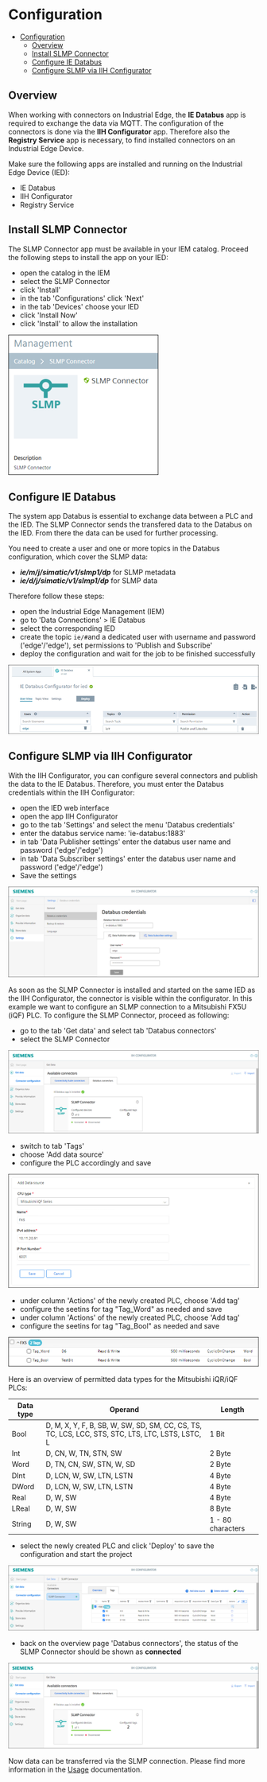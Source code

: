 # Configuration

- [Configuration](#configuration)
  - [Overview](#overview)
  - [Install SLMP Connector](#install-slmp-connector)
  - [Configure IE Databus](#configure-ie-databus)
  - [Configure SLMP via IIH Configurator](#configure-slmp-via-iih-configurator)

## Overview

When working with connectors on Industrial Edge, the **IE Databus** app is required to exchange the data via MQTT. The configuration of the connectors is done via the **IIH Configurator** app. Therefore also the **Registry Service** app is necessary, to find installed connectors on an Industrial Edge Device.

Make sure the following apps are installed and running on the Industrial Edge Device (IED):
- IE Databus
- IIH Configurator
- Registry Service

## Install SLMP Connector

The SLMP Connector app must be available in your IEM catalog. Proceed the following steps to install the app on your IED:

- open the catalog in the IEM
- select the SLMP Connector
- click 'Install'
- in the tab 'Configurations' click 'Next'
- in the tab 'Devices' choose your IED
- click 'Install Now'
- click 'Install' to allow the installation

![app](/docs/graphics/SLMP_App.png)

## Configure IE Databus

The system app Databus is essential to exchange data between a PLC and the IED. The SLMP Connector sends the transfered data to the Databus on the IED. From there the data can be used for further processing.

You need to create a user and one or more topics in the Databus configuration, which cover the SLMP data:

- ***ie/m/j/simatic/v1/slmp1/dp*** for SLMP metadata
- ***ie/d/j/simatic/v1/slmp1/dp*** for SLMP data

Therefore follow these steps:

- open the Industrial Edge Management (IEM)
- go to 'Data Connections' > IE Databus
- select the corresponding IED
- create the topic `ie/#`and a dedicated user with username and password ('edge'/'edge'), set permissions to 'Publish and Subscribe'
- deploy the configuration and wait for the job to be finished successfully

![databus](/docs/graphics/Databus.png)

## Configure SLMP via IIH Configurator

With the IIH Configurator, you can configure several connectors and publish the data to the IE Databus. Therefore, you must enter the Databus credentials within the IIH Configurator:

- open the IED web interface
- open the app IIH Configurator
- go to the tab 'Settings' and select the menu 'Databus credentials'
- enter the databus service name: 'ie-databus:1883'
- in tab 'Data Publisher settings' enter the databus user name and password ('edge'/'edge')
- in tab 'Data Subscriber settings' enter the databus user name and password ('edge'/'edge')
- Save the settings

![IIH_Settings](/docs/graphics/IIH_Settings.png)

As soon as the SLMP Connector is installed and started on the same IED as the IIH Configurator, the connector is visible within the configurator. In this example we want to configure an SLMP connection to a Mitsubishi FX5U (iQF) PLC. To configure the SLMP Connector, proceed as following:

- go to the tab 'Get data' and select tab 'Databus connectors'
- select the SLMP Connector

![ConnectorOverview](/docs/graphics/IIH_Connector_Overview.png)

- switch to tab 'Tags'
- choose 'Add data source'
- configure the PLC accordingly and save

![configuration1](/docs/graphics/Configuration1.png)

- under column 'Actions' of the newly created PLC, choose 'Add tag'
- configure the seetins for tag "Tag_Word" as needed and save
- under column 'Actions' of the newly created PLC, choose 'Add tag'
- configure the seetins for tag "Tag_Bool" as needed and save

![configuration2](/docs/graphics/Configuration2.png)

Here is an overview of permitted data types for the Mitsubishi iQR/iQF PLCs:

| Data type   | Operand | Length |
| ----------- | ----------- |----------- |
| Bool        | D, M, X, Y, F, B, SB, W, SW, SD, SM, CC, CS, TS, TC, LCS, LCC, STS, STC, LTS, LTC, LSTS, LSTC, L | 1 Bit            |
| Int         | D, CN, W, TN, STN, SW     | 2 Byte            |
| Word        | D, TN, CN, SW, STN, W, SD | 2 Byte            |
| DInt        | D, LCN, W, SW, LTN, LSTN  | 4 Byte            |
| DWord       | D, LCN, W, SW, LTN, LSTN  | 4 Byte            |
| Real        | D, W, SW                  | 4 Byte            |
| LReal       | D, W, SW                  | 8 Byte            |
| String      | D, W, SW                  | 1 - 80 characters |

- select the newly created PLC and click 'Deploy' to save the configuration and start the project

![Deploy](/docs/graphics/IIH_Deploy.png)

- back on the overview page 'Databus connectors', the status of the SLMP Connector should be shown as **connected**

![Connected](/docs/graphics/IIH_Connected.png)

Now data can be transferred via the SLMP connection. Please find more information in the  [Usage](/docs/Usage.md) documentation.
